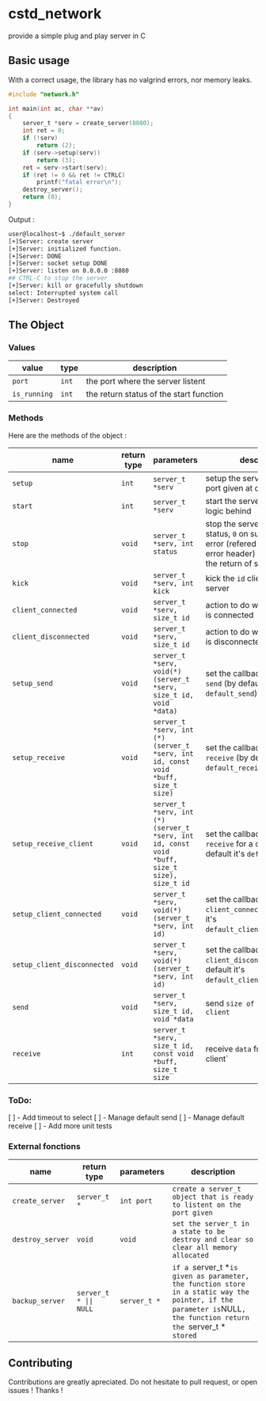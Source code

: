 # cstd_network
provide a simple plug and play server in C

## Basic usage

With a correct usage, the library has no valgrind errors, nor memory leaks.

```c
#include "network.h"

int main(int ac, char **av)
{
    server_t *serv = create_server(8080);
    int ret = 0;
    if (!serv)
        return (2);
    if (serv->setup(serv))
        return (3);
    ret = serv->start(serv);
    if (ret != 0 && ret != CTRLC)
        printf("fatal error\n");
    destroy_server();
    return (0);
}
```

Output :
```bash
user@localhost~$ ./default_server
[+]Server: create server
[+]Server: initialized function.
[+]Server: DONE
[+]Server: socket setup DONE
[+]Server: listen on 0.0.0.0 :8080
## CTRL-C to stop the server
[+]Server: kill or gracefully shutdown
select: Interrupted system call
[+]Server: Destroyed
```

## The Object

### Values

| value | type | description |
|-------|------|-------------|
| `port` | `int` | the port where the server listent |
| `is_running` | `int` | the return status of the start function |

### Methods
Here are the methods of the object :

|name | return type | parameters | description |
|-----|-------------|------------|-------------|
| `setup` | `int` | `server_t *serv` | setup the server to listent on port given at constructor |
| `start` | `int` | `server_t *serv` | start the server and all the logic behind |
| `stop` | `void` | `server_t *serv, int status` | stop the server with given status, `0` on success, other on error (refered to network error header) accessible at the return of start methods |
| `kick` | `void` | `server_t *serv, int kick` | kick the `id` client from the server |
| `client_connected` | `void` | `server_t *serv, size_t id` | action to do when a client `id` is connected |
| `client_disconnected` | `void` | `server_t *serv, size_t id` | action to do when a client `id` is disconnected |
| `setup_send` | `void` | `server_t *serv, void(*)(server_t *serv, size_t id, void *data)` | set the callback function for `send` (by default it's `default_send`)|
| `setup_receive` | `void` | `server_t *serv, int (*)(server_t *serv, int id, const void *buff, size_t size)` | set the callback function for `receive` (by default it's `default_receive`)|
| `setup_receive_client` | `void` | `server_t *serv, int (*)(server_t *serv, int id, const void *buff, size_t size), size_t id` | set the callback function for `receive` for a define client (by default it's `default_receive`) |
| `setup_client_connected` | `void` | `server_t *serv, void(*)(server_t *serv, int id)` | set the callback function for `client_connected` (by default it's `default_client_connected`)|
| `setup_client_disconnected` | `void` | `server_t *serv, void(*)(server_t *serv, int id)` | set the callback function for `client_disconnected` (by default it's `default_client_disconnected`)|
| `send` | `void` | `server_t *serv, size_t id, void *data` | send `size of `data` to the `id` client`|
| `receive` | `int` | `server_t *serv, size_t id, const void *buff, size_t size` | receive `data` from the `id` client`|

### ToDo:
[ ] - Add timeout to select
[ ] - Manage default send 
[ ] - Manage default receive
[ ] - Add more unit tests


### External fonctions

| name | return type | parameters | description |
|------|-------------|------------|-------------|
| `create_server` | `server_t *` | `int port` | `create a server_t object that is ready to listent on the port given` |
| `destroy_server` | `void` | `void` | `set the server_t in a state to be destroy and clear so clear all memory allocated`| 
| `backup_server` | `server_t * \|\| NULL` | `server_t *` | `if a `server_t *` is given as parameter, the function store in a static way the pointer, if the parameter is `NULL`, the function return the `server_t *` stored`|

## Contributing
Contributions are greatly apreciated. Do not hesitate to pull request, or open issues !
Thanks !
